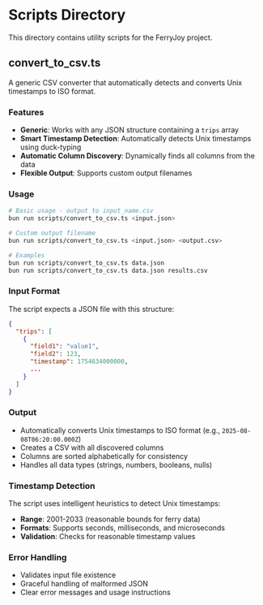 # Scripts Directory

This directory contains utility scripts for the FerryJoy project.

## convert_to_csv.ts

A generic CSV converter that automatically detects and converts Unix timestamps to ISO format.

### Features

- **Generic**: Works with any JSON structure containing a `trips` array
- **Smart Timestamp Detection**: Automatically detects Unix timestamps using duck-typing
- **Automatic Column Discovery**: Dynamically finds all columns from the data
- **Flexible Output**: Supports custom output filenames

### Usage

```bash
# Basic usage - output to input_name.csv
bun run scripts/convert_to_csv.ts <input.json>

# Custom output filename
bun run scripts/convert_to_csv.ts <input.json> <output.csv>

# Examples
bun run scripts/convert_to_csv.ts data.json
bun run scripts/convert_to_csv.ts data.json results.csv
```

### Input Format

The script expects a JSON file with this structure:
```json
{
  "trips": [
    {
      "field1": "value1",
      "field2": 123,
      "timestamp": 1754634000000,
      ...
    }
  ]
}
```

### Output

- Automatically converts Unix timestamps to ISO format (e.g., `2025-08-08T06:20:00.000Z`)
- Creates a CSV with all discovered columns
- Columns are sorted alphabetically for consistency
- Handles all data types (strings, numbers, booleans, nulls)

### Timestamp Detection

The script uses intelligent heuristics to detect Unix timestamps:
- **Range**: 2001-2033 (reasonable bounds for ferry data)
- **Formats**: Supports seconds, milliseconds, and microseconds
- **Validation**: Checks for reasonable timestamp values

### Error Handling

- Validates input file existence
- Graceful handling of malformed JSON
- Clear error messages and usage instructions
